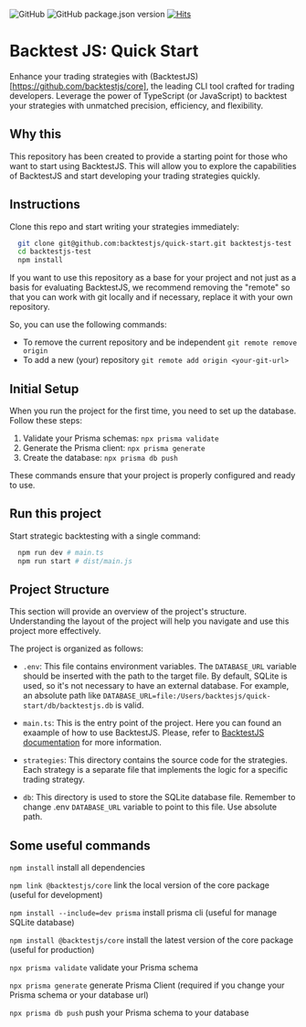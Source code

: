 ![GitHub](https://img.shields.io/github/license/backtestjs/backtestjs)
![GitHub package.json version](https://img.shields.io/github/package-json/v/backtestjs/backtestjs)
[![Hits](https://hits.seeyoufarm.com/api/count/incr/badge.svg?url=https%3A%2F%2Fgithub.com%backtestjs%2Fbacktestjs%2Fhit-counter&count_bg=%2379C83D&title_bg=%23555555&icon=&icon_color=%23E7E7E7&title=views&edge_flat=false)](https://hits.seeyoufarm.com)

# Backtest JS: Quick Start

Enhance your trading strategies with (BacktestJS)[https://github.com/backtestjs/core], the leading CLI tool crafted for trading developers. Leverage the power of TypeScript (or JavaScript) to backtest your strategies with unmatched precision, efficiency, and flexibility.

## Why this

This repository has been created to provide a starting point for those who want to start using BacktestJS. This will allow you to explore the capabilities of BacktestJS and start developing your trading strategies quickly.

## Instructions

Clone this repo and start writing your strategies immediately:

```bash
  git clone git@github.com:backtestjs/quick-start.git backtestjs-test
  cd backtestjs-test
  npm install
```

If you want to use this repository as a base for your project and not just as a basis for evaluating BacktestJS, we recommend removing the "remote" so that you can work with git locally and if necessary, replace it with your own repository.

So, you can use the following commands:

- To remove the current repository and be independent `git remote remove origin`
- To add a new (your) repository `git remote add origin <your-git-url>`

## Initial Setup

When you run the project for the first time, you need to set up the database. Follow these steps:

1. Validate your Prisma schemas: `npx prisma validate`
2. Generate the Prisma client: `npx prisma generate`
3. Create the database: `npx prisma db push`

These commands ensure that your project is properly configured and ready to use.

## Run this project

Start strategic backtesting with a single command:

```bash
  npm run dev # main.ts
  npm run start # dist/main.js
```

## Project Structure

This section will provide an overview of the project's structure. Understanding the layout of the project will help you navigate and use this project more effectively.

The project is organized as follows:

- `.env`: This file contains environment variables. The `DATABASE_URL` variable should be inserted with the path to the target file. By default, SQLite is used, so it's not necessary to have an external database. For example, an absolute path like `DATABASE_URL=file:/Users/backtesjs/quick-start/db/backtestjs.db` is valid.

- `main.ts`: This is the entry point of the project. Here you can found an exaample of how to use BacktestJS. Please, refer to [BacktestJS documentation](https://backtestjs.github.io/core/) for more information.

- `strategies`: This directory contains the source code for the strategies. Each strategy is a separate file that implements the logic for a specific trading strategy.

- `db`: This directory is used to store the SQLite database file. Remember to change .env `DATABASE_URL` variable to point to this file. Use absolute path.

## Some useful commands

`npm install` install all dependencies

`npm link @backtestjs/core` link the local version of the core package (useful for development)

`npm install --include=dev prisma` install prisma cli (useful for manage SQLite database)

`npm install @backtestjs/core` install the latest version of the core package (useful for production)

`npx prisma validate` validate your Prisma schema

`npx prisma generate` generate Prisma Client (required if you change your Prisma schema or your database url)

`npx prisma db push` push your Prisma schema to your database
